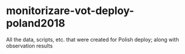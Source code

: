 # monitorizare-vot-deploy-poland2018
All the data, scripts, etc. that were created for Polish deploy; along with observation results
